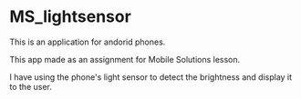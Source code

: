 # MS_lightsensor

This is an application for andorid phones.

This app made as an assignment for Mobile Solutions lesson.

I have using the phone's light sensor to detect the brightness and display it to the user.
